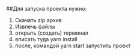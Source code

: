##Для запуска проекта нужно:
1) Скачать zip архив
2) Извлечь файлы
2) открыть (создать) терминал 
3) вписать туда yarn install
4) после, командой yarn start запустить проект
